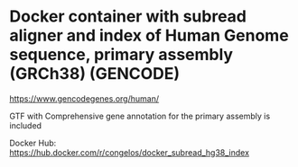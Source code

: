 # Docker container with subread aligner and index of Human Genome sequence, primary assembly (GRCh38) (GENCODE)
https://www.gencodegenes.org/human/

GTF with Comprehensive gene annotation for the primary assembly is included

Docker Hub: https://hub.docker.com/r/congelos/docker_subread_hg38_index
